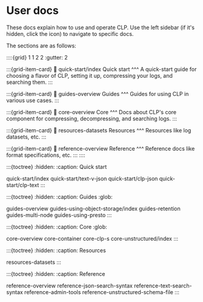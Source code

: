 # User docs

These docs explain how to use and operate CLP. Use the left sidebar (if it's hidden, click the
<i class="fa fa-bars"></i> icon) to navigate to specific docs.

The sections are as follows:

::::{grid} 1 1 2 2
:gutter: 2

:::{grid-item-card}
:link: quick-start/index
Quick start
^^^
A quick-start guide for choosing a flavor of CLP, setting it up, compressing your logs, and
searching them.
:::

:::{grid-item-card}
:link: guides-overview
Guides
^^^
Guides for using CLP in various use cases.
:::

:::{grid-item-card}
:link: core-overview
Core
^^^
Docs about CLP's core component for compressing, decompressing, and searching logs.
:::

:::{grid-item-card}
:link: resources-datasets
Resources
^^^
Resources like log datasets, etc.
:::

:::{grid-item-card}
:link: reference-overview
Reference
^^^
Reference docs like format specifications, etc.
:::
::::

:::{toctree}
:hidden:
:caption: Quick start

quick-start/index
quick-start/text-v-json
quick-start/clp-json
quick-start/clp-text
:::

:::{toctree}
:hidden:
:caption: Guides
:glob:

guides-overview
guides-using-object-storage/index
guides-retention
guides-multi-node
guides-using-presto
:::

:::{toctree}
:hidden:
:caption: Core
:glob:

core-overview
core-container
core-clp-s
core-unstructured/index
:::

:::{toctree}
:hidden:
:caption: Resources

resources-datasets
:::

:::{toctree}
:hidden:
:caption: Reference

reference-overview
reference-json-search-syntax
reference-text-search-syntax
reference-admin-tools
reference-unstructured-schema-file
:::
